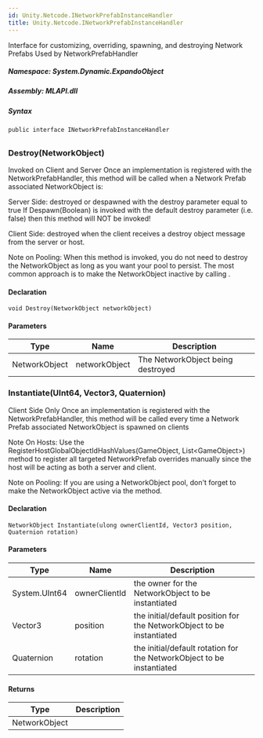 ```yaml
---  
id: Unity.Netcode.INetworkPrefabInstanceHandler  
title: Unity.Netcode.INetworkPrefabInstanceHandler  
---
```


<div class="markdown level0 summary">

Interface for customizing, overriding, spawning, and destroying Network
Prefabs Used by NetworkPrefabHandler

</div>

<div class="markdown level0 conceptual">

</div>

##### **Namespace**: System.Dynamic.ExpandoObject

##### **Assembly**: MLAPI.dll

##### Syntax

``` lang-csharp
public interface INetworkPrefabInstanceHandler
```

## 

### Destroy(NetworkObject)

<div class="markdown level1 summary">

Invoked on Client and Server Once an implementation is registered with
the NetworkPrefabHandler, this method will be called when a Network
Prefab associated NetworkObject is:

Server Side: destroyed or despawned with the destroy parameter equal to
true If Despawn(Boolean) is invoked with the default destroy parameter
(i.e. false) then this method will NOT be invoked!

Client Side: destroyed when the client receives a destroy object message
from the server or host.

Note on Pooling: When this method is invoked, you do not need to destroy
the NetworkObject as long as you want your pool to persist. The most
common approach is to make the NetworkObject inactive by calling .

</div>

<div class="markdown level1 conceptual">

</div>

#### Declaration

``` lang-csharp
void Destroy(NetworkObject networkObject)
```

#### Parameters

| Type          | Name          | Description                       |
|---------------|---------------|-----------------------------------|
| NetworkObject | networkObject | The NetworkObject being destroyed |

### Instantiate(UInt64, Vector3, Quaternion)

<div class="markdown level1 summary">

Client Side Only Once an implementation is registered with the
NetworkPrefabHandler, this method will be called every time a Network
Prefab associated NetworkObject is spawned on clients

Note On Hosts: Use the RegisterHostGlobalObjectIdHashValues(GameObject,
List&lt;GameObject&gt;) method to register all targeted NetworkPrefab
overrides manually since the host will be acting as both a server and
client.

Note on Pooling: If you are using a NetworkObject pool, don't forget to
make the NetworkObject active via the method.

</div>

<div class="markdown level1 conceptual">

</div>

#### Declaration

``` lang-csharp
NetworkObject Instantiate(ulong ownerClientId, Vector3 position, Quaternion rotation)
```

#### Parameters

| Type          | Name          | Description                                                           |
|---------------|---------------|-----------------------------------------------------------------------|
| System.UInt64 | ownerClientId | the owner for the NetworkObject to be instantiated                    |
| Vector3       | position      | the initial/default position for the NetworkObject to be instantiated |
| Quaternion    | rotation      | the initial/default rotation for the NetworkObject to be instantiated |

#### Returns

| Type          | Description |
|---------------|-------------|
| NetworkObject |             |
